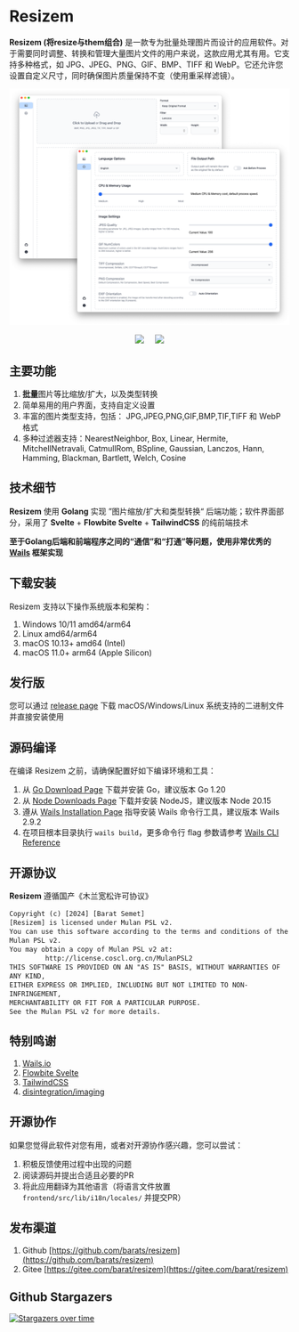 # Resizem

**Resizem (将resize与them组合)** 是一款专为批量处理图片而设计的应用软件。对于需要同时调整、转换和管理大量图片文件的用户来说，这款应用尤其有用。它支持多种格式，如 JPG、JPEG、PNG、GIF、BMP、TIFF 和 WebP。它还允许您设置自定义尺寸，同时确保图片质量保持不变（使用重采样滤镜）。

![Screenshot](screenshot.png)

<p align="center">
<a target="_blank" href="https://github.com/barats/resizem/stargazers"><img src="https://img.shields.io/github/stars/barats/resizem"/></a> 
&nbsp;&nbsp;&nbsp;
<a target="_blank" href="https://gitee.com/barat/resizem/stargazers"><img src="https://gitee.com/barat/resizem/badge/star.svg?theme=dark"/></a>
</p>

## 主要功能

1. **批量**图片等比缩放/扩大，以及类型转换
1. 简单易用的用户界面，支持自定义设置
1. 丰富的图片类型支持，包括： JPG,JPEG,PNG,GIF,BMP,TIF,TIFF 和 WebP 格式
1. 多种过滤器支持：NearestNeighbor, Box, Linear, Hermite, MitchellNetravali, CatmullRom, BSpline, Gaussian, Lanczos, Hann, Hamming, Blackman, Bartlett, Welch, Cosine  

## 技术细节

**Resizem** 使用 **Golang** 实现 ”图片缩放/扩大和类型转换“ 后端功能；软件界面部分，采用了 **Svelte** + **Flowbite Svelte** + **TailwindCSS** 的纯前端技术
 
**至于Golang后端和前端程序之间的“通信”和“打通”等问题，使用非常优秀的 [Wails](https://wails.io) 框架实现**

## 下载安装

Resizem 支持以下操作系统版本和架构：

1. Windows 10/11 amd64/arm64
1. Linux amd64/arm64
1. macOS 10.13+ amd64 (Intel)
1. macOS 11.0+ arm64 (Apple Silicon)

## 发行版

您可以通过 [release page](https://gitee.com/barat/resizem/releases) 下载 macOS/Windows/Linux 系统支持的二进制文件并直接安装使用

## 源码编译

在编译 Resizem 之前，请确保配置好如下编译环境和工具：

1. 从 [Go Download Page](https://go.dev/dl/) 下载并安装 Go，建议版本 Go 1.20
2. 从 [Node Downloads Page](https://go.dev/doc/install) 下载并安装 NodeJS，建议版本 Node 20.15
3. 遵从 [Wails Installation Page](https://wails.io/docs/gettingstarted/installation/) 指导安装 Wails 命令行工具，建议版本 Wails 2.9.2
4. 在项目根本目录执行 `wails build`，更多命令行 flag 参数请参考 [Wails CLI Reference](https://wails.io/docs/reference/cli#build)

## 开源协议 

**Resizem** 遵循国产《木兰宽松许可协议》

```
Copyright (c) [2024] [Barat Semet]
[Resizem] is licensed under Mulan PSL v2.
You can use this software according to the terms and conditions of the Mulan PSL v2.
You may obtain a copy of Mulan PSL v2 at:
         http://license.coscl.org.cn/MulanPSL2
THIS SOFTWARE IS PROVIDED ON AN "AS IS" BASIS, WITHOUT WARRANTIES OF ANY KIND,
EITHER EXPRESS OR IMPLIED, INCLUDING BUT NOT LIMITED TO NON-INFRINGEMENT,
MERCHANTABILITY OR FIT FOR A PARTICULAR PURPOSE.
See the Mulan PSL v2 for more details.
```

## 特别鸣谢

1. [Wails.io](https://wails.io) 
1. [Flowbite Svelte](https://flowbite-svelte.com)
1. [TailwindCSS](https://tailwindcss.com)
1. [disintegration/imaging](https://github.com/disintegration/imaging)

## 开源协作

如果您觉得此软件对您有用，或者对开源协作感兴趣，您可以尝试：

1. 积极反馈使用过程中出现的问题
1. 阅读源码并提出合适且必要的PR
1. 将此应用翻译为其他语言（将语言文件放置 `frontend/src/lib/i18n/locales/` 并提交PR）

## 发布渠道

1. Github [https://github.com/barats/resizem](https://github.com/barats/resizem)
1. Gitee [https://gitee.com/barat/resizem](https://gitee.com/barat/resizem)

## Github Stargazers
[![Stargazers over time](https://starchart.cc/barats/resizem.svg?variant=adaptive)](https://starchart.cc/barats/resizem)